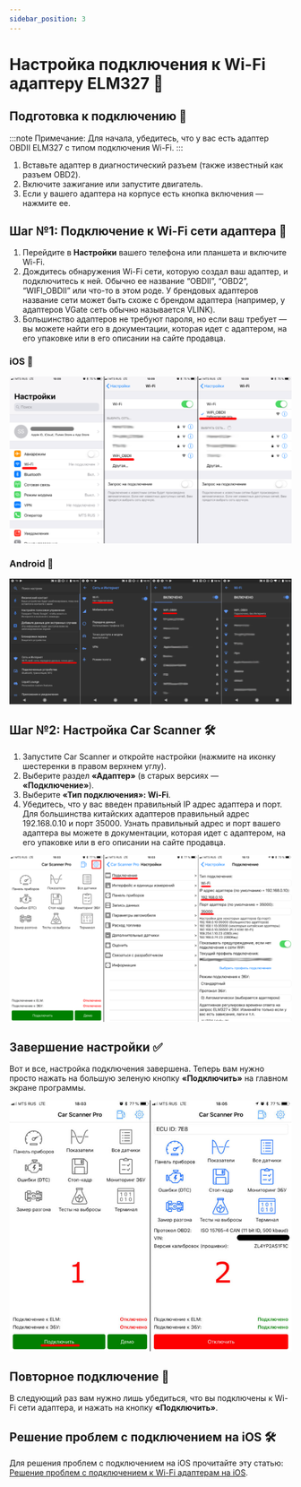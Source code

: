 ```yaml
---
sidebar_position: 3
---
```


# Настройка подключения к Wi-Fi адаптеру ELM327 📡

## Подготовка к подключению 🔧

:::note Примечание:
Для начала, убедитесь, что у вас есть адаптер OBDII ELM327 с типом подключения Wi-Fi.
:::

1. Вставьте адаптер в диагностический разъем (также известный как разъем OBD2).
2. Включите зажигание или запустите двигатель.
3. Если у вашего адаптера на корпусе есть кнопка включения — нажмите ее.


## Шаг №1: Подключение к Wi-Fi сети адаптера 📶

1. Перейдите в **Настройки** вашего телефона или планшета и включите Wi-Fi.
2. Дождитесь обнаружения Wi-Fi сети, которую создал ваш адаптер, и подключитесь к ней. Обычно ее название “OBDII”, “OBD2”, “WIFI_OBDII” или что-то в этом роде. У брендовых адаптеров название сети может быть схоже с брендом адаптера (например, у адаптеров VGate сеть обычно называется VLINK).
3. Большинство адаптеров не требуют пароля, но если ваш требует — вы можете найти его в документации, которая идет с адаптером, на его упаковке или в его описании на сайте продавца.


### iOS 🍎 

![Настройки подключения WIFI iOS](./img/wifi/ru_ios_settings_wifi_3in1.png)

### Android 🤖 

![Настройки подключения WIFI Android](./img/wifi/ru_droid_settings_wifi_4in1.png)

## Шаг №2: Настройка Car Scanner 🛠️

1. Запустите Car Scanner и откройте настройки (нажмите на иконку шестеренки в правом верхнем углу).
2. Выберите раздел **«Адаптер»** (в старых версиях — **«Подключение»**).
3. Выберите **«Тип подключения»: Wi-Fi**.
4. Убедитесь, что у вас введен правильный IP адрес адаптера и порт. Для большинства китайских адаптеров правильный адрес 192.168.0.10 и порт 35000. Узнать правильный адрес и порт вашего адаптера вы можете в документации, которая идет с адаптером, на его упаковке или в его описании на сайте продавца.

![Настройка Car Scanner](./img/wifi/ru_ios_carscanner_wifi_settings_3in1.png)

## Завершение настройки ✅

Вот и все, настройка подключения завершена. Теперь вам нужно просто нажать на большую зеленую кнопку **«Подключить»** на главном экране программы.

![Завершение настройки](./img/wifi/ru_ios_connection_progress.jpg)

## Повторное подключение 🔄

В следующий раз вам нужно лишь убедиться, что вы подключены к Wi-Fi сети адаптера, и нажать на кнопку **«Подключить»**.

## Решение проблем с подключением на iOS 🛠️

Для решения проблем с подключением на iOS прочитайте эту статью: [Решение проблем с подключением к Wi-Fi адаптерам на iOS](#).
